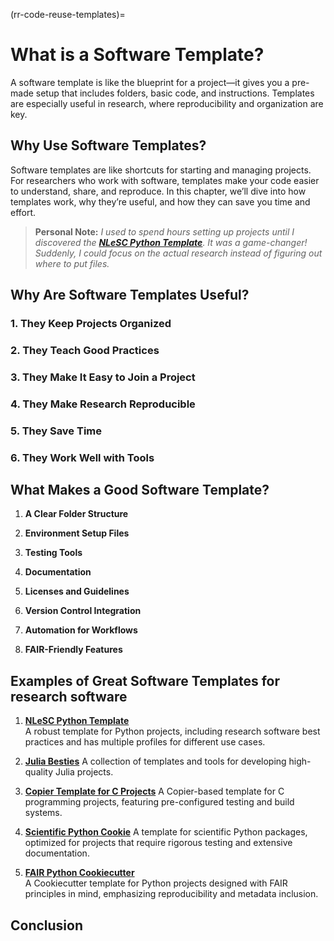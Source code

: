 (rr-code-reuse-templates)=
# What is a Software Template?

A software template is like the blueprint for a project—it gives you a pre-made setup that includes folders, basic code, and instructions. Templates are especially useful in research, where reproducibility and organization are key.

## Why Use Software Templates?

Software templates are like shortcuts for starting and managing projects. For researchers who work with software, templates make your code easier to understand, share, and reproduce. In this chapter, we’ll dive into how templates work, why they’re useful, and how they can save you time and effort.

> **Personal Note:** *I used to spend hours setting up projects until I discovered the [**NLeSC Python Template**](https://github.com/NLeSC/python-template). It was a game-changer! Suddenly, I could focus on the actual research instead of figuring out where to put files.*

## Why Are Software Templates Useful?

### 1. **They Keep Projects Organized**

### 2. **They Teach Good Practices**

### 3. **They Make It Easy to Join a Project**

### 4. **They Make Research Reproducible**

### 5. **They Save Time**

### 6. **They Work Well with Tools**


## What Makes a Good Software Template?

1. **A Clear Folder Structure**  

2. **Environment Setup Files**  

3. **Testing Tools**  

4. **Documentation**  

5. **Licenses and Guidelines**  

6. **Version Control Integration**  

7. **Automation for Workflows**  

8. **FAIR-Friendly Features**  


## Examples of Great Software Templates for research software

1. [**NLeSC Python Template**](https://github.com/NLeSC/python-template)  
    A robust template for Python projects, including research software best practices and has multiple profiles for different use cases.

1. [**Julia Besties**](https://github.com/JuliaBesties)
    A collection of templates and tools for developing high-quality Julia projects.

1. [**Copier Template for C Projects**](https://github.com/jspaaks/copier-template-for-c-projects)
    A Copier-based template for C programming projects, featuring pre-configured testing and build systems.  

1. [**Scientific Python Cookie**](https://github.com/scientific-python/cookie)
    A template for scientific Python packages, optimized for projects that require rigorous testing and extensive documentation.

1. [**FAIR Python Cookiecutter**](https://github.com/Materials-Data-Science-and-Informatics/fair-python-cookiecutter)  
    A Cookiecutter template for Python projects designed with FAIR principles in mind, emphasizing reproducibility and metadata inclusion.

## Conclusion
